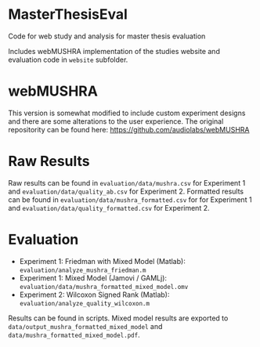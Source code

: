 # MasterThesisEval
Code for web study and analysis for master thesis evaluation

Includes webMUSHRA implementation of the studies website and evaluation code in `website` subfolder.

# webMUSHRA
This version is somewhat modified to include custom experiment designs and there are some alterations to the user experience. The original repositority can be found here:
https://github.com/audiolabs/webMUSHRA


# Raw Results
Raw results can be found in `evaluation/data/mushra.csv` for Experiment 1 and `evaluation/data/quality_ab.csv` for Experiment 2. Formatted results can be found in `evaluation/data/mushra_formatted.csv` for for Experiment 1 and `evaluation/data/quality_formatted.csv` for Experiment 2. 

# Evaluation
- Experiment 1: Friedman with Mixed Model (Matlab): `evaluation/analyze_mushra_friedman.m`
- Experiment 1: Mixed Model (Jamovi / GAMLj): `evaluation/data/mushra_formatted_mixed_model.omv`
- Experiment 2: Wilcoxon Signed Rank (Matlab): `evaluation/analyze_quality_wilcoxon.m`

Results can be found in scripts. Mixed model results are exported to `data/output_mushra_formatted_mixed_model` and `data/mushra_formatted_mixed_model.pdf`.
